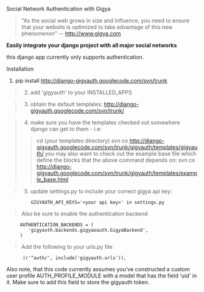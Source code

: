 Social Network Authentication with Gigya



> "As the social web grows in size and influence, you need to ensure that your website is  optimized to take advantage of this new phenomenon" -- http://www.gigya.com



**Easily integrate your django project with all major social networks**

this django app currently only supports authentication.


Installation


  1. pip install http://django-gigyauth.googlecode.com/svn/trunk

> 2. add 'gigyauth' to your INSTALLED\_APPS

> 3. obtain the default templates: http://django-gigyauth.googlecode.com/svn/trunk/

> 4. make sure you have the templates checked out somewhere django can get to them - i.e:
> > cd (your templates directory)
> > svn co http://django-gigyauth.googlecode.com/svn/trunk/gigyauth/templates/gigyauth/
> > you may also want to check out the example base file which define the blocks
> > that the above command depends on:
> > svn co http://django-gigyauth.googlecode.com/svn/trunk/gigyauth/templates/example_base.html


> 5. update settings.py to include your correct gigya api key:

```
         GIGYAUTH_API_KEYS='<your api key>' in settings.py
```
> Also be sure to enable the authentication backend
```
     AUTHENTICATION_BACKENDS = (
        'gigyauth.backends.gigyaoauth.GigyaBackend',
     )
```

> Add the following to your urls.py file
```
      (r'^auth/', include('gigyauth.urls')),
```

Also note, that this code currently assumes you've constructed a custom user profile AUTH\_PROFILE\_MODULE
with a model that has the field 'uid' in it.  Make sure to add this field to store the gigyauth token.
